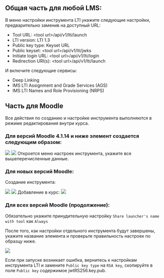 ## Общая часть для любой LMS:

В меню настройки инструмента LTI укажите следующие настройки, предварительно заменив <tool url> на доступный URL:
- Tool URL: \<tool url>/api/v1/lti/launch
- LTI version: LTI 1.3
- Public key type: Keyset URL
- Public keyset: \<tool url>/api/v1/lti/jwks
- Initiate login URL: \<tool url>/api/v1/lti/login
- Redirection URI(s): \<tool url>/api/v1/lti/launch

И включите следующие сервисы:
- Deep Linking
- IMS LTI Assignment and Grade Services (AGS)
- IMS LTI Names and Role Provisioning (NRPS)

## Часть для Moodle

Все действия по созданию и настройке инструмента выполняются в режиме редактирования внутри курса. 

### Для версий Moodle 4.1.14 и ниже элемент создается следующим образом: 
<img src="https://i.imgur.com/ztHiLY5.png">
<img src="https://i.imgur.com/aICFdHm.png">
Откроется меню настроек инструмента, укажите все вышеперечисленные данные.

### Для новых версий Moodle:
Создание инструмента:

<img src="https://i.imgur.com/dpK5sYo_d.webp?maxwidth=360&fidelity=grand">
<img src="https://i.imgur.com/gPp8aau_d.webp?maxwidth=760&fidelity=grand">
Добавление в курс:
<img src="https://i.imgur.com/Q1ZouSI_d.webp?maxwidth=760&fidelity=grand">


### Для всех версий Moodle (продолжение):
Обязательно укажите принудительную настройку `Share launcher's name with tool` как `Always`

После того, как настройки отдельного инструмента будут завершены, укажите название элемента и проверьте правильность настроек по образцу ниже.

<img src="https://i.imgur.com/D197hfr_d.webp?maxwidth=540&fidelity=grand">

Если при запуске возникает ошибка, вернитесь к настройкам инструмента LTI и замените `Public key type` на `RSA key`, скопируйте в поле `Public key` содержимое jwtRS256.key.pub.